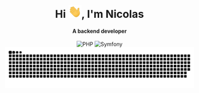 <div align="center">
  <h1 align="center">Hi <img width="35" src="https://github.com/nikow13/nikow13/blob/master/resources/img/waving.gif">, I'm Nicolas</h1>
  <h4 align="center">A backend developer</h4>
  
  <img alt="PHP" src="https://img.shields.io/badge/PHP-_?logo=php&logoColor=white&color=%23777BB3">
  <img alt="Symfony" src="https://img.shields.io/badge/Symfony-_?logo=symfony&logoColor=white&color=black">
</div>

<div align="center">
  <img  src="https://github.com/nikow13/nikow13/blob/master/resources/img/grid-snake.svg" alt="snake" />
</div>
